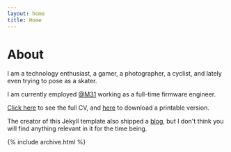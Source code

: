 ```yaml
---
layout: home
title: Home
---
```


# About
I am a technology enthusiast, a gamer, a photographer, a cyclist, and lately even trying to pose as a skater. 

I am currently employed [@M31](https://www.m31.com/) working as a full-time firmware engineer.


[Click here](/cv) to see the full CV, and [here](/cv.pdf) to download a printable version.

The creator of this Jekyll template also shipped a [blog](/posts), but I don't think you will find anything relevant in it for the time being.  



{% include archive.html %}
